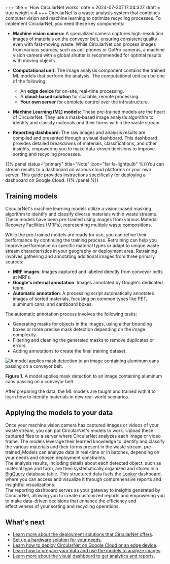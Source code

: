 +++
title = 'How CircularNet works'
date = 2024-07-30T17:04:32Z
draft = true
weight = 4
+++
CircularNet is a waste analysis system that combines computer vision and machine learning to optimize recycling processes. To implement CircularNet, you need these key components:

-  **Machine vision camera:** A specialized camera captures high-resolution images of materials on the conveyor belt, ensuring consistent quality even with fast-moving waste. While CircularNet can process images from various sources, such as cell phones or GoPro cameras, a machine vision camera with a global shutter is recommended for optimal results with moving objects.
-  **Computational unit:** The image analysis component contains the trained ML models that perform the analysis. The computational unit can be one of the following:

    -  An **edge device** for on-site, real-time processing.
    -  A **cloud-based solution** for scalable, remote processing.
    -  **Your own server** for complete control over the infrastructure.

-  **Machine Learning (ML) models:** These pre-trained models are the heart of CircularNet. They use a mask-based image analysis algorithm to identify and classify materials and their forms within the waste stream.
-  **Reporting dashboard:** The raw images and analysis results are compiled and presented through a visual dashboard. This dashboard provides detailed breakdowns of materials, classifications, and other insights, empowering you to make data-driven decisions to improve sorting and recycling processes.

{{% panel status="primary" title="Note" icon="far fa-lightbulb" %}}You can stream results to a dashboard on various cloud platforms or your own server. This guide provides instructions specifically for deploying a dashboard on Google Cloud.
{{% /panel %}}

## Training models

CircularNet's machine learning models utilize a vision-based masking algorithm to identify and classify diverse materials within waste streams. These models have been pre-trained using images from various Material Recovery Facilities (MRFs), representing multiple waste compositions.

While the pre-trained models are ready for use, you can refine their performance by continuing the training process. Retraining can help you improve performance on specific material types or adapt to unique waste stream characteristics in your geography or deployment area. Retraining involves gathering and annotating additional images from three primary sources:

-  **MRF images**: Images captured and labeled directly from conveyor belts at MRFs.
-  **Google's internal annotation**: Images annotated by Google's dedicated team.
-  **Automatic annotation**: A processing script automatically annotates images of sorted materials, focusing on common types like PET, aluminum cans, and cardboard boxes.

The automatic annotation process involves the following tasks:

-  Generating masks for objects in the images, using either bounding boxes or more precise mask detection depending on the image complexity.
-  Filtering and cleaning the generated masks to remove duplicates or errors.
-  Adding annotations to create the final training dataset.

![A model applies mask detection to an image containing aluminum cans passing on a conveyor belt.](/images/mask-detection.png)

**Figure 1.** A model applies mask detection to an image containing aluminum cans passing on a conveyor belt.

After preparing the data, the ML models are taught and trained with it to learn how to identify materials in new real-world scenarios.

## Applying the models to your data

Once your machine vision camera has captured images or videos of your waste stream, you can put CircularNet's models to work. Upload these captured files to a server where CircularNet analyzes each image or video frame. The models leverage their learned knowledge to identify and classify the various materials and their forms present in the waste stream. pre-trained_Models can analyze data in real-time or in batches, depending on your needs and chosen deployment constraints.  
The analysis results, including details about each detected object, such as material type and form, are then systematically organized and stored in a [BigQuery](https://cloud.google.com/bigquery) database table. This structured data fuels the [Looker](https://cloud.google.com/looker) dashboard, where you can access and visualize it through comprehensive reports and insightful visualizations.  
The reporting dashboard serves as your gateway to insights generated by CircularNet, allowing you to create customized reports and empowering you to make data-driven decisions that enhance the efficiency and effectiveness of your sorting and recycling operations.

## What's next

-  [Learn more about the deployment solutions that CircularNet offers](../solutions/).
-  [Set up a hardware solution for your needs](../system-req/).
-  [Learn how to deploy CircularNet on Google Cloud or an edge device](../deploy-cn/).
-  [Learn how to prepare your data and use the models to analyze images](../analyze-data/).
-  [Learn more about the visual dashboard to get analytics and reports](../view-data/).
